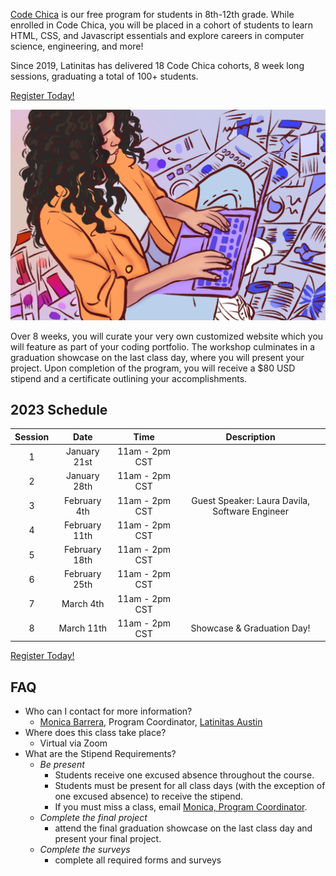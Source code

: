 [Code Chica](./) is our free program for students in 8th-12th grade.
While enrolled in Code Chica, you will be placed in a cohort of students to
learn HTML, CSS, and Javascript essentials and explore careers in computer
science, engineering, and more!

Since 2019, Latinitas has delivered 18 Code Chica cohorts, 8 week long sessions,
graduating a total of 100+ students.

<a href="https://www.eventbrite.com/e/441907275557" class="button primary">Register Today!</a>

![Chica Coding](/assets/images/chica-coding-side-view.png)

Over 8 weeks, you will curate your very own customized website which you will
feature as part of your coding portfolio. The workshop culminates in a
graduation showcase on the last class day, where you will present your project.
Upon completion of the program, you will receive a $80 USD stipend and a
certificate outlining your accomplishments.

## 2023 Schedule

| Session | Date | Time | Description |
| :---: | :---: | :---: | :---: |
| 1 | January 21st | 11am - 2pm CST | |
| 2 | January 28th | 11am - 2pm CST | |
| 3 | February 4th | 11am - 2pm CST | Guest Speaker: Laura Davila, Software Engineer |
| 4 | February 11th | 11am - 2pm CST | |
| 5 | February 18th | 11am - 2pm CST | |
| 6 | February 25th | 11am - 2pm CST | |
| 7 | March 4th | 11am - 2pm CST | |
| 8 | March 11th | 11am - 2pm CST | Showcase & Graduation Day! |

<a href="https://www.eventbrite.com/e/441907275557" class="button primary">Register Today!</a>

## FAQ

* Who can I contact for more information?
  * [Monica Barrera](mailto:monica@latinitasmagazine.org), Program Coordinator, [Latinitas Austin](https://latinitasonline.org/)
* Where does this class take place?
  * Virtual via Zoom
* What are the Stipend Requirements?
  * _Be present_
    * Students receive one excused absence throughout the course.
    * Students must be present for all class days (with the exception of one excused absence) to receive the stipend.
    * If you must miss a class, email [Monica, Program Coordinator](mailto:monica@latinitasmagazine.org).
  * _Complete the final project_
    * attend the final graduation showcase on the last class day and present your final project.
  * _Complete the surveys_
    * complete all required forms and surveys
